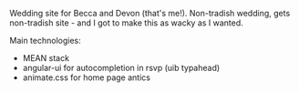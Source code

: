Wedding site for Becca and Devon (that's me!).  Non-tradish wedding, gets non-tradish site - and I got to make this as wacky as I wanted.  

Main technologies:
 - MEAN stack
 - angular-ui for autocompletion in rsvp (uib typahead)
 - animate.css for home page antics

